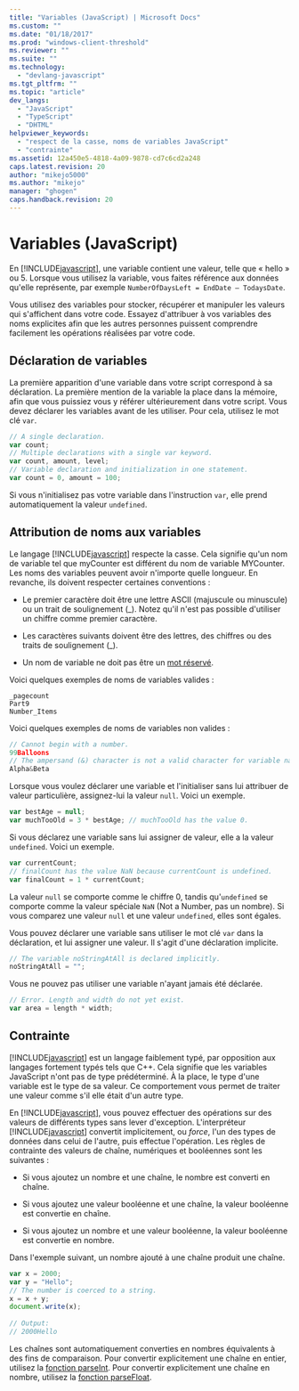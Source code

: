 ```yaml
---
title: "Variables (JavaScript) | Microsoft Docs"
ms.custom: ""
ms.date: "01/18/2017"
ms.prod: "windows-client-threshold"
ms.reviewer: ""
ms.suite: ""
ms.technology: 
  - "devlang-javascript"
ms.tgt_pltfrm: ""
ms.topic: "article"
dev_langs: 
  - "JavaScript"
  - "TypeScript"
  - "DHTML"
helpviewer_keywords: 
  - "respect de la casse, noms de variables JavaScript"
  - "contrainte"
ms.assetid: 12a450e5-4818-4a09-9878-cd7c6cd2a248
caps.latest.revision: 20
author: "mikejo5000"
ms.author: "mikejo"
manager: "ghogen"
caps.handback.revision: 20
---
```

# Variables (JavaScript)
En [!INCLUDE[javascript](../javascript/includes/javascript-md.md)], une variable contient une valeur, telle que « hello » ou 5.  Lorsque vous utilisez la variable, vous faites référence aux données qu'elle représente, par exemple `NumberOfDaysLeft = EndDate – TodaysDate`.  
  
 Vous utilisez des variables pour stocker, récupérer et manipuler les valeurs qui s'affichent dans votre code.  Essayez d'attribuer à vos variables des noms explicites afin que les autres personnes puissent comprendre facilement les opérations réalisées par votre code.  
  
## Déclaration de variables  
 La première apparition d'une variable dans votre script correspond à sa déclaration.  La première mention de la variable la place dans la mémoire, afin que vous puissiez vous y référer ultérieurement dans votre script.  Vous devez déclarer les variables avant de les utiliser.  Pour cela, utilisez le mot clé `var`.  
  
```javascript  
// A single declaration.  
var count;    
// Multiple declarations with a single var keyword.  
var count, amount, level;      
// Variable declaration and initialization in one statement.  
var count = 0, amount = 100;   
```  
  
 Si vous n'initialisez pas votre variable dans l'instruction `var`, elle prend automatiquement la valeur `undefined`.  
  
## Attribution de noms aux variables  
 Le langage [!INCLUDE[javascript](../javascript/includes/javascript-md.md)] respecte la casse.  Cela signifie qu'un nom de variable tel que myCounter est différent du nom de variable MYCounter.  Les noms des variables peuvent avoir n'importe quelle longueur.  En revanche, ils doivent respecter certaines conventions :  
  
-   Le premier caractère doit être une lettre ASCII \(majuscule ou minuscule\) ou un trait de soulignement \(\_\).  Notez qu'il n'est pas possible d'utiliser un chiffre comme premier caractère.  
  
-   Les caractères suivants doivent être des lettres, des chiffres ou des traits de soulignement \(\_\).  
  
-   Un nom de variable ne doit pas être un [mot réservé](../javascript/reference/javascript-reserved-words.md).  
  
 Voici quelques exemples de noms de variables valides :  
  
```  
_pagecount   
Part9   
Number_Items   
```  
  
 Voici quelques exemples de noms de variables non valides :  
  
```javascript  
// Cannot begin with a number.   
99Balloons     
// The ampersand (&) character is not a valid character for variable names.   
Alpha&Beta   
```  
  
 Lorsque vous voulez déclarer une variable et l'initialiser sans lui attribuer de valeur particulière, assignez\-lui la valeur `null`.  Voici un exemple.  
  
```javascript  
var bestAge = null;  
var muchTooOld = 3 * bestAge; // muchTooOld has the value 0.  
```  
  
 Si vous déclarez une variable sans lui assigner de valeur, elle a la valeur `undefined`.  Voici un exemple.  
  
```javascript  
var currentCount;  
// finalCount has the value NaN because currentCount is undefined.  
var finalCount = 1 * currentCount;   
```  
  
 La valeur `null` se comporte comme le chiffre 0, tandis qu'`undefined` se comporte comme la valeur spéciale `NaN` \(Not a Number, pas un nombre\).  Si vous comparez une valeur `null` et une valeur `undefined`, elles sont égales.  
  
 Vous pouvez déclarer une variable sans utiliser le mot clé `var` dans la déclaration, et lui assigner une valeur.  Il s'agit d'une déclaration implicite.  
  
```javascript  
// The variable noStringAtAll is declared implicitly.  
noStringAtAll = "";   
```  
  
 Vous ne pouvez pas utiliser une variable n'ayant jamais été déclarée.  
  
```javascript  
// Error. Length and width do not yet exist.  
var area = length * width;   
```  
  
## Contrainte  
 [!INCLUDE[javascript](../javascript/includes/javascript-md.md)] est un langage faiblement typé, par opposition aux langages fortement typés tels que C\+\+.  Cela signifie que les variables JavaScript n'ont pas de type prédéterminé.  À la place, le type d'une variable est le type de sa valeur.  Ce comportement vous permet de traiter une valeur comme s'il elle était d'un autre type.  
  
 En [!INCLUDE[javascript](../javascript/includes/javascript-md.md)], vous pouvez effectuer des opérations sur des valeurs de différents types sans lever d'exception.  L'interpréteur [!INCLUDE[javascript](../javascript/includes/javascript-md.md)] convertit implicitement, ou *force*, l'un des types de données dans celui de l'autre, puis effectue l'opération.  Les règles de contrainte des valeurs de chaîne, numériques et booléennes sont les suivantes :  
  
-   Si vous ajoutez un nombre et une chaîne, le nombre est converti en chaîne.  
  
-   Si vous ajoutez une valeur booléenne et une chaîne, la valeur booléenne est convertie en chaîne.  
  
-   Si vous ajoutez un nombre et une valeur booléenne, la valeur booléenne est convertie en nombre.  
  
 Dans l'exemple suivant, un nombre ajouté à une chaîne produit une chaîne.  
  
```javascript  
var x = 2000;  
var y = "Hello";  
// The number is coerced to a string.  
x = x + y;  
document.write(x);   
  
// Output:  
// 2000Hello  
```  
  
 Les chaînes sont automatiquement converties en nombres équivalents à des fins de comparaison.  Pour convertir explicitement une chaîne en entier, utilisez la [fonction parseInt](../javascript/reference/parseint-function-javascript.md).  Pour convertir explicitement une chaîne en nombre, utilisez la [fonction parseFloat](../javascript/reference/parsefloat-function-javascript.md).